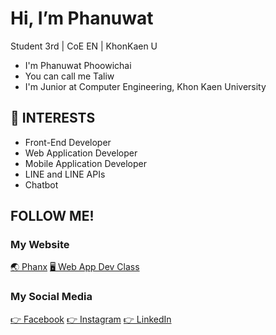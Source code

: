 # Hi, I’m Phanuwat
Student 3rd | CoE EN | KhonKaen U

 - I'm Phanuwat Phoowichai
 - You can call me Taliw
 - I'm Junior at Computer Engineering, Khon Kaen University

## 👀 INTERESTS

 - Front-End Developer
 - Web Application Developer
 - Mobile Application Developer
 - LINE and LINE APIs
 - Chatbot

## FOLLOW ME!
### My Website
[🌏 Phanx](https://phanx.ga)
[🖥 Web App Dev Class](https://phanuwat.ga)
### My Social Media
[👉 Facebook](https://www.facebook.com/PhanuPhoo/)
[👉 Instagram](https://www.instagram.com/phanx_talxw/)
[👉 LinkedIn](https://www.linkedin.com/in/phanuwat-phoowichai-89a4a9221/)

